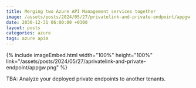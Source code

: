 ```yaml
---
title: Merging two Azure API Management services together
image: /assets/posts/2024/05/27/privatelink-and-private-endpoint/appgw.png
date: 2030-12-31 06:00:00 +0300
layout: posts
categories: azure
tags: azure apim
---
```


<!--
https://github.com/JanneMattila/azure-api-management-demos/blob/main/subscription-keys.ps1
-->

{% include imageEmbed.html width="100%" height="100%" link="/assets/posts/2024/05/27/aprivatelink-and-private-endpoint/appgw.png" %}

TBA: Analyze your deployed  private endpoints to another tenants.